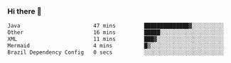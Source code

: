 ### Hi there 👋

<!--START_SECTION:waka-->

```txt
Java                       47 mins         ██████████████▓░░░░░░░░░░   58.46 %
Other                      16 mins         █████░░░░░░░░░░░░░░░░░░░░   20.35 %
XML                        11 mins         ███▓░░░░░░░░░░░░░░░░░░░░░   14.64 %
Mermaid                    4 mins          █▒░░░░░░░░░░░░░░░░░░░░░░░   05.55 %
Brazil Dependency Config   0 secs          ░░░░░░░░░░░░░░░░░░░░░░░░░   00.49 %
```

<!--END_SECTION:waka-->

<!--
**jerry-shao/jerry-shao** is a ✨ _special_ ✨ repository because its `README.md` (this file) appears on your GitHub profile.

Here are some ideas to get you started:

- 🔭 I’m currently working on ...
- 🌱 I’m currently learning ...
- 👯 I’m looking to collaborate on ...
- 🤔 I’m looking for help with ...
- 💬 Ask me about ...
- 📫 How to reach me: ...
- 😄 Pronouns: ...
- ⚡ Fun fact: ...
-->
